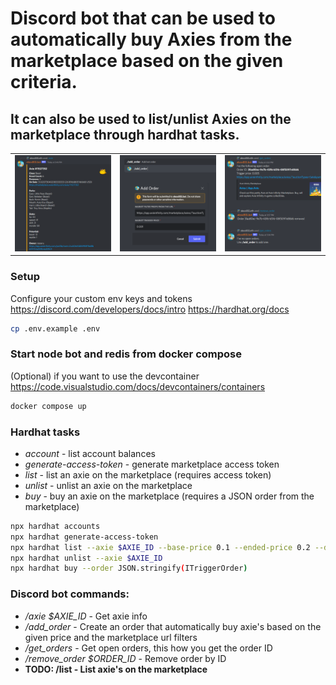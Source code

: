 # Discord bot that can be used to automatically buy Axies from the marketplace based on the given criteria.
## It can also be used to list/unlist Axies on the marketplace through hardhat tasks.
||||
|-|-|-|
|[![name](https://raw.githubusercontent.com/alexx855/axie-discord-bot/master/screenshots/Screenshot_Axie.png)](https://raw.githubusercontent.com/alexx855/axie-discord-bot/master/screenshots/Screenshot_Axie.png)|[![name](https://raw.githubusercontent.com/alexx855/axie-discord-bot/master/screenshots/Screenshot_Modal.png)](https://raw.githubusercontent.com/alexx855/axie-discord-bot/master/screenshots/Screenshot_Modal.png)|[![name](https://raw.githubusercontent.com/alexx855/axie-discord-bot/master/screenshots/Screenshot_Orders.png)](https://raw.githubusercontent.com/alexx855/axie-discord-bot/master/screenshots/Screenshot_Orders.png) |

### Setup
Configure your custom env keys and tokens
https://discord.com/developers/docs/intro
https://hardhat.org/docs
```bash
cp .env.example .env
```

### Start node bot and redis from docker compose
(Optional) if you want to use the devcontainer https://code.visualstudio.com/docs/devcontainers/containers
```bash
docker compose up
```

### Hardhat tasks
- *account* - list account balances
- *generate-access-token* - generate marketplace access token
- *list* - list an axie on the marketplace (requires access token)
- *unlist* - unlist an axie on the marketplace
- *buy* - buy an axie on the marketplace (requires a JSON order from the marketplace)

```bash
npx hardhat accounts
npx hardhat generate-access-token
npx hardhat list --axie $AXIE_ID --base-price 0.1 --ended-price 0.2 --duration 1 --access-token $ACCESS_TOKEN
npx hardhat unlist --axie $AXIE_ID 
npx hardhat buy --order JSON.stringify(ITriggerOrder)
```

### Discord bot commands:
- */axie $AXIE_ID* - Get axie info
- */add_order* - Create an order that automatically buy axie's based on the given price and the marketplace url filters 
- */get_orders* - Get open orders, this how you get the order ID
- */remove_order $ORDER_ID* - Remove order by ID
- **TODO: /list - List axie's on the marketplace**